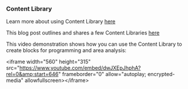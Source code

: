 ### Content Library

Learn more about using Content Library [here](/Building-the-Farnsworth-House/Import-Export-and-Content-Library.md)

This blog post outlines and shares a few Content Libraries [here](https://formit.autodesk.com/blog/post/content-library)

This video demonstration shows how you can use the Content Library to create blocks for programming and area analysis:

&lt;iframe width="560" height="315" src="https://www.youtube.com/embed/dwJXEpJhphA?rel=0&amp;start=646" frameborder="0" allow="autoplay; encrypted-media" allowfullscreen&gt;&lt;/iframe&gt;

